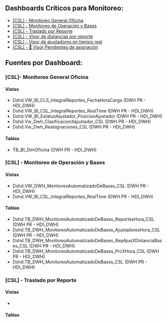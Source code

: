 

## Dashboards Críticos para Monitoreo:
- [[CSL] - Monitoreo General Oficina](https://app.powerbi.com/groups/86700fe3-6252-40d6-bc59-29bb04a81137/reports/e9f26dcd-e79c-438b-bf3b-4e601ea276e1/ReportSectionb94fde670a50030eb1ba?experience=power-bi)
- [[CSL] - Monitoreo de Operación y Bases](https://app.powerbi.com/groups/86700fe3-6252-40d6-bc59-29bb04a81137/reports/5953fb1e-69dc-4f5f-96b6-9f56e00a4403/ReportSection1628f1c19b42da80d449?experience=power-bi)
- [[CSL] - Traslado por Reporte](https://app.powerbi.com/groups/86700fe3-6252-40d6-bc59-29bb04a81137/reports/3040a213-a96c-4f03-983a-9aa226f90d3d/ReportSection?experience=power-bi)
- [[CSL] - Visor de distancias por reporte](https://app.powerbi.com/groups/b9ecf1f9-111f-4bb9-bad3-e5b5525f93f2/reports/42ae2dd0-ae6b-469b-903d-89d2fa8a01f5/ReportSection?experience=power-bi)
- [(CSL) - Visor de ajustadores en tiempo real](https://app.powerbi.com/groups/b9ecf1f9-111f-4bb9-bad3-e5b5525f93f2/reports/54e04ec5-957c-4d28-8a0b-af35a49178a5/ReportSection2df0d3241e46e50daee2?experience=power-bi)
- [[CSL] - 📡 Visor Pendientes de asignación](https://app.powerbi.com/groups/b9ecf1f9-111f-4bb9-bad3-e5b5525f93f2/reports/9a52e8df-d12f-45c3-a606-9b6abfe1f059?experience=power-bi)

## Fuentes por Dashboard:
### \[CSL\]- Monitoreo General Oficina

#### Vistas
- Dshd.VW_BI_CLS_IntegralReportes_FechaHoraCarga (DWH PR - HDI_DWH)
- Dshd.VW_BI_CSL_IntegralReportes_RealTime (DWH PR - HDI_DWH)
- Dshd.VW_BI_EstatusAjustador_PosicionAjustador (DWH PR - HDI_DWH)
- Dshd.Vw_Dwh_ClasificacionXajustador_CSL (DWH PR - HDI_DWH)
- Dshd.Vw_Dwh_Reasignaciones_CSL (DWH PR - HDI_DWH)

#### Tablas
- TB_BI_DimOficina (DWH PR - HDI_DWH)

### \[CSL] - Monitoreo de Operación y Bases

#### Vistas
- Dshd.VW_DWH_MonitoreoAutomatizadoDeBases_CSL  (DWH PR - HDI_DWH)
- Dshd.VW_BI_CSL_IntegralReportes_RealTime (DWH PR - HDI_DWH)
#### Tablas
- Dshd.TB_DWH_MonitoreoAutomatizadoDeBases_ReportesHora_CSL (DWH PR - HDI_DWH)
- Dshd.TB_DWH_MonitoreoAutomatizadoDeBases_AjustadoresHora_CSL (DWH PR - HDI_DWH)
- Dshd.TB_DWH_MonitoreoAutomatizadoDeBases_RepAjusXDistanciaBases_CSL (DWH PR - HDI_DWH)
- Dshd.TB_DWH_MonitoreoAutomatizadoDeBases_PrcXHora_CSL  (DWH PR - HDI_DWH)
- Dshd.TB_DWH_MonitoreoAutomatizadoDeBases_CSL (DWH PR - HDI_DWH)

### \[CSL] - Traslado por Reporte 
#### Vistas
- 

#### Tablas